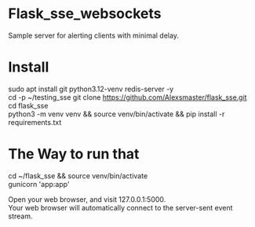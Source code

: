 # Flask_sse_websockets
Sample server for alerting clients with minimal delay.

# Install
sudo apt install git python3.12-venv redis-server -y  
cd -p ~/testing_sse
git clone https://github.com/Alexsmaster/flask_sse.git  
cd flask_sse  
python3 -m venv venv && source venv/bin/activate && pip install -r requirements.txt

# The Way to run that
[//]: # (cd ~/PycharmProjects/flask_sse/ && source .venv/bin/activate)

cd ~/flask_sse && source venv/bin/activate  
gunicorn 'app:app' 

Open your web browser, and visit 127.0.0.1:5000.  
Your web browser will automatically connect to the server-sent event stream.  

